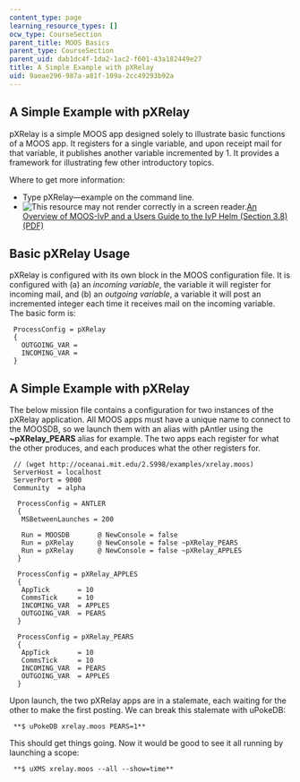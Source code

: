 ```yaml
---
content_type: page
learning_resource_types: []
ocw_type: CourseSection
parent_title: MOOS Basics
parent_type: CourseSection
parent_uid: dab1dc4f-1da2-1ac2-f601-43a182449e27
title: A Simple Example with pXRelay
uid: 9aeae296-987a-a81f-109a-2cc49293b92a
---
```


A Simple Example with pXRelay
-----------------------------

pXRelay is a simple MOOS app designed solely to illustrate basic functions of a MOOS app. It registers for a single variable, and upon receipt mail for that variable, it publishes another variable incremented by 1. It provides a framework for illustrating few other introductory topics.

Where to get more information:

*   Type pXRelay—example on the command line.
*   ![This resource may not render correctly in a screen reader.](/images/inacessible.gif)[An Overview of MOOS-IvP and a Users Guide to the IvP Helm (Section 3.8) (PDF)](http://oceanai.mit.edu/moos-ivp-pdf/moosivp-helm.pdf)

Basic pXRelay Usage
-------------------

pXRelay is configured with its own block in the MOOS configuration file. It is configured with (a) an _incoming variable_, the variable it will register for incoming mail, and (b) an _outgoing variable_, a variable it will post an incremented integer each time it receives mail on the incoming variable. The basic form is:

```
 ProcessConfig = pXRelay
 {
   OUTGOING_VAR = 
   INCOMING_VAR = 
 } 
```

A Simple Example with pXRelay
-----------------------------

The below mission file contains a configuration for two instances of the pXRelay application. All MOOS apps must have a unique name to connect to the MOOSDB, so we launch them with an alias with pAntler using the **~pXRelay\_PEARS** alias for example. The two apps each register for what the other produces, and each produces what the other registers for.

```
 // (wget http://oceanai.mit.edu/2.S998/examples/xrelay.moos)
 ServerHost = localhost
 ServerPort = 9000
 Community  = alpha

  ProcessConfig = ANTLER
  {
   MSBetweenLaunches = 200

   Run = MOOSDB       @ NewConsole = false
   Run = pXRelay      @ NewConsole = false ~pXRelay_PEARS
   Run = pXRelay      @ NewConsole = false ~pXRelay_APPLES
  }

  ProcessConfig = pXRelay_APPLES
  {
   AppTick       = 10
   CommsTick     = 10
   INCOMING_VAR  = APPLES
   OUTGOING_VAR  = PEARS
  }

  ProcessConfig = pXRelay_PEARS
  {
   AppTick       = 10
   CommsTick     = 10
   INCOMING_VAR  = PEARS
   OUTGOING_VAR  = APPLES
  } 
```

Upon launch, the two pXRelay apps are in a stalemate, each waiting for the other to make the first posting. We can break this stalemate with uPokeDB:

```
 **$ uPokeDB xrelay.moos PEARS=1** 
```

This should get things going. Now it would be good to see it all running by launching a scope:

```
 **$ uXMS xrelay.moos --all --show=time** 
```